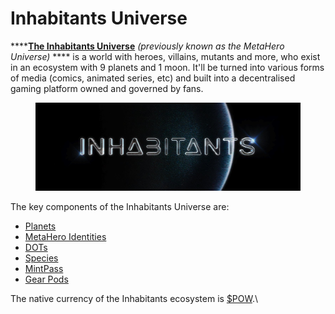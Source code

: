 # Inhabitants Universe

****[**The Inhabitants Universe**](https://www.inhabitantsuniverse.com/) _(previously known as the MetaHero Universe)_ **** is a world with heroes, villains, mutants and more, who exist in an ecosystem with 9 planets and 1 moon. It'll be turned into various forms of media (comics, animated series, etc) and built into a decentralised gaming platform owned and governed by fans.

<figure><img src="../../../.gitbook/assets/banner-Inhabitants" alt=""><figcaption></figcaption></figure>

The key components of the Inhabitants Universe are:

* [Planets](planets.md)
* [MetaHero Identities](identities.md)
* [DOTs](DOTs.md)
* [Species](species.md)
* [MintPass](mintpass/)
* [Gear Pods](gear-pods.md)

The native currency of the Inhabitants ecosystem is [$POW](POW.md).\
